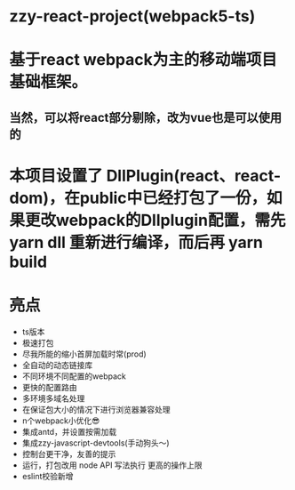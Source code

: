
# zzy-react-project(webpack5-ts)
# 基于react webpack为主的移动端项目基础框架。
## 当然，可以将react部分剔除，改为vue也是可以使用的

# 本项目设置了 DllPlugin(react、react-dom)，在public中已经打包了一份，如果更改webpack的Dllplugin配置，需先 yarn dll 重新进行编译，而后再 yarn build

# 亮点
- ts版本
- 极速打包
- 尽我所能的缩小首屏加载时常(prod)
- 全自动的动态链接库
- 不同环境不同配置的webpack
- 更快的配置路由
- 多环境多域名处理
- 在保证包大小的情况下进行浏览器兼容处理
- n个webpack小优化😎
- 集成antd，并设置按需加载
- 集成zzy-javascript-devtools(手动狗头～)
- 控制台更干净，友善的提示
- 运行，打包改用 node API 写法执行 更高的操作上限
- eslint校验新增

